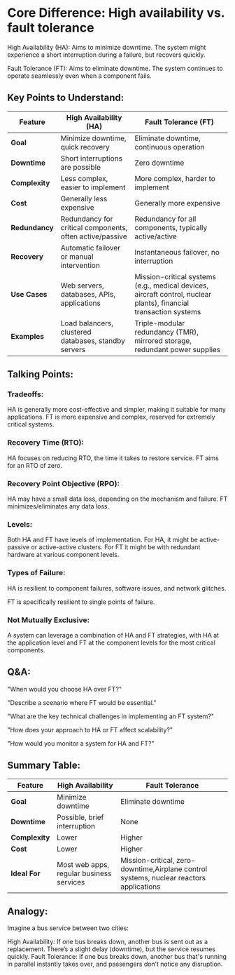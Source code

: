 # Core Difference: High availability vs. fault tolerance

High Availability (HA): Aims to minimize downtime. The system might experience a short interruption during a failure, but recovers quickly.

Fault Tolerance (FT): Aims to eliminate downtime. The system continues to operate seamlessly even when a component fails.

## Key Points to Understand:

| Feature        | High Availability (HA)                                   | Fault Tolerance (FT)                                                                                              |
| -------------- | -------------------------------------------------------- | ----------------------------------------------------------------------------------------------------------------- |
| **Goal**       | Minimize downtime, quick recovery                        | Eliminate downtime, continuous operation                                                                          |
| **Downtime**   | Short interruptions are possible                         | Zero downtime                                                                                                     |
| **Complexity** | Less complex, easier to implement                        | More complex, harder to implement                                                                                 |
| **Cost**       | Generally less expensive                                 | Generally more expensive                                                                                          |
| **Redundancy** | Redundancy for critical components, often active/passive | Redundancy for all components, typically active/active                                                            |
| **Recovery**   | Automatic failover or manual intervention                | Instantaneous failover, no interruption                                                                           |
| **Use Cases**  | Web servers, databases, APIs, applications               | Mission-critical systems (e.g., medical devices, aircraft control, nuclear plants), financial transaction systems |
| **Examples**   | Load balancers, clustered databases, standby servers     | Triple-modular redundancy (TMR), mirrored storage, redundant power supplies                                       |

## Talking Points:

### Tradeoffs:

HA is generally more cost-effective and simpler, making it suitable for many applications. FT is more expensive and complex, reserved for extremely critical systems.

### Recovery Time (RTO):

HA focuses on reducing RTO, the time it takes to restore service. FT aims for an RTO of zero.

### Recovery Point Objective (RPO):

HA may have a small data loss, depending on the mechanism and failure. FT minimizes/eliminates any data loss.

### Levels:

Both HA and FT have levels of implementation. For HA, it might be active-passive or active-active clusters. For FT it might be with redundant hardware at various component levels.

### Types of Failure:

HA is resilient to component failures, software issues, and network glitches.

FT is specifically resilient to single points of failure.

### Not Mutually Exclusive:

A system can leverage a combination of HA and FT strategies, with HA at the application level and FT at the component levels for the most critical components.

## Q&A:

"When would you choose HA over FT?"

"Describe a scenario where FT would be essential."

"What are the key technical challenges in implementing an FT system?"

"How does your approach to HA or FT affect scalability?"

"How would you monitor a system for HA and FT?"

## Summary Table:

| Feature        | High Availability                        | Fault Tolerance                              |
| -------------- | ---------------------------------------- | -------------------------------------------- |
| **Goal**       | Minimize downtime                        | Eliminate downtime                           |
| **Downtime**   | Possible, brief interruption             | None                                         |
| **Complexity** | Lower                                    | Higher                                       |
| **Cost**       | Lower                                    | Higher                                       |
| **Ideal For**  | Most web apps, regular business services | Mission-critical, zero-downtime,Airplane control systems, nuclear reactors applications |

## Analogy:

Imagine a bus service between two cities:

High Availability:
If one bus breaks down, another bus is sent out as a replacement. There’s a slight delay (downtime), but the service resumes quickly.
Fault Tolerance:
If one bus breaks down, another bus that's running in parallel instantly takes over, and passengers don’t notice any disruption.
